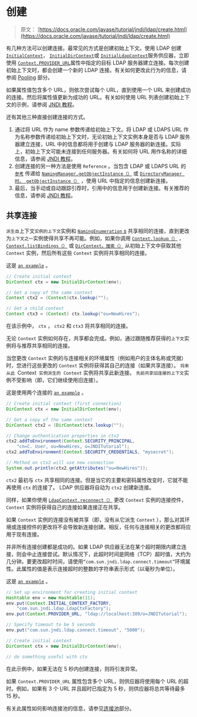 # 创建

> 原文： [https://docs.oracle.com/javase/tutorial/jndi/ldap/create.html](https://docs.oracle.com/javase/tutorial/jndi/ldap/create.html)

有几种方法可以创建连接。最常见的方式是创建初始上下文。使用 LDAP 创建 [`InitialContext`](https://docs.oracle.com/javase/8/docs/api/javax/naming/InitialContext.html)， [`InitialDirContext`](https://docs.oracle.com/javase/8/docs/api/javax/naming/directory/InitialDirContext.html)或 [`InitialLdapContext`](https://docs.oracle.com/javase/8/docs/api/javax/naming/ldap/InitialLdapContext.html)服务供应器，立即使用 [`Context.PROVIDER_URL`](https://docs.oracle.com/javase/8/docs/api/javax/naming/Context.html#PROVIDER_URL)属性中指定的目标 LDAP 服务器建立连接。每次创建初始上下文时，都会创建一个新的 LDAP 连接。有关如何更改此行为的信息，请参阅 [Pooling](pool.html) 部分。

如果属性值包含多个 URL，则依次尝试每个 URL，直到使用一个 URL 来创建成功的连接。然后将属性值更新为成功的 URL。有关如何使用 URL 列表创建初始上下文的示例，请参阅 [JNDI 教程](https://docs.oracle.com/javase/jndi/tutorial/ldap/misc/url.html#MULTI)。

还有其他三种直接创建连接的方式。

1.  通过将 URL 作为 name 参数传递给初始上下文。将 LDAP 或 LDAPS URL 作为名称参数传递给初始上下文时，无论初始上下文实例本身是否与 LDAP 服务器建立连接，URL 中的信息都将用于创建与 LDAP 服务器的新连接。实际上，初始上下文可能未连接到任何服务器。有关如何将 URL 用作名称的详细信息，请参阅 [JNDI 教程](https://docs.oracle.com/javase/jndi/tutorial/beyond/url/initctx.html)。
2.  创建连接的另一种方法是使用 `Reference` 。当包含 LDAP 或 LDAPS URL 的 [`参考`](https://docs.oracle.com/javase/8/docs/api/javax/naming/Reference.html) 传递给 [`NamingManager.getObjectInstance（）`](https://docs.oracle.com/javase/8/docs/api/javax/naming/spi/NamingManager.html#getObjectInstance-java.lang.Object-javax.naming.Name-javax.naming.Context-java.util.Hashtable-) 或 [`DirectoryManager 时。 getObjectInstance（）`](https://docs.oracle.com/javase/8/docs/api/javax/naming/spi/DirectoryManager.html#getObjectInstance-java.lang.Object-javax.naming.Name-javax.naming.Context-java.util.Hashtable-javax.naming.directory.Attributes-) ，使用 URL 中指定的信息创建新连接。
3.  最后，当手动或自动跟踪引荐时，引用中的信息用于创建新连接。有关推荐的信息，请参阅 [JNDI 教程](https://docs.oracle.com/javase/jndi/tutorial/ldap/referral/index.html)。

## 共享连接

`派生自`上下文`实例的上下文`实例和 [`NamingEnumeration` s](https://docs.oracle.com/javase/8/docs/api/javax/naming/NamingEnumeration.html) 共享相同的连接，直到更改为`上下文之一`实例使得共享不再可能。例如，如果你调用 [`Context.lookup（）`](https://docs.oracle.com/javase/8/docs/api/javax/naming/Context.html#lookup-javax.naming.Name-) ， [`Context.listBindings（）`](https://docs.oracle.com/javase/8/docs/api/javax/naming/Context.html#listBindings-javax.naming.Name-) 或 [`DirContext。搜索（）`](https://docs.oracle.com/javase/8/docs/api/javax/naming/directory/DirContext.html#search-javax.naming.Name-java.lang.String-javax.naming.directory.SearchControls-) 从初始上下文中获取其他 `Context` 实例，然后所有这些 `Context` 实例将共享相同的连接。

这是 [`an example`](examples/Shared.java) 。

```java
// Create initial context
DirContext ctx = new InitialDirContext(env);

// Get a copy of the same context
Context ctx2 = (Context)ctx.lookup("");

// Get a child context
Context ctx3 = (Context) ctx.lookup("ou=NewHires");

```

在该示例中， `ctx` ， `ctx2` 和 `ctx3` 将共享相同的连接。

无论 `Context` 实例如何存在，共享都会完成。例如，通过跟随推荐获得的`上下文`实例将与推荐共享相同的连接。

当您更改 `Context` 实例的与连接相关的环境属性（例如用户的主体名称或凭据）时，您进行这些更改的 `Context` 实例将获得其自己的连接（如果共享连接）。 `将来从此 `Context` 实例派生的 Context` 实例将共享此新连接。 `先前共享旧连接的上下文`实例不受影响（即，它们继续使用旧连接）。

这是使用两个连接的 [`an example`](examples/NewConn.java) 。

```java
// Create initial context (first connection)
DirContext ctx = new InitialDirContext(env);

// Get a copy of the same context
DirContext ctx2 = (DirContext)ctx.lookup("");

// Change authentication properties in ctx2
ctx2.addToEnvironment(Context.SECURITY_PRINCIPAL, 
    "cn=C. User, ou=NewHires, o=JNDITutorial");
ctx2.addToEnvironment(Context.SECURITY_CREDENTIALS, "mysecret");

// Method on ctx2 will use new connection
System.out.println(ctx2.getAttributes("ou=NewHires"));

```

`ctx2` 最初与 `ctx` 共享相同的连接。但是当它的主要和密码属性改变时，它就不能再使用 `ctx` 的连接了。 LDAP 供应器将自动为 `ctx2` 创建新连接。

同样，如果你使用 [`LdapContext.reconnect（）`](https://docs.oracle.com/javase/8/docs/api/javax/naming/ldap/LdapContext.html#reconnect-javax.naming.ldap.Control:A-) 更改 `Context` 实例的连接控件， `Context` 实例将获得自己的连接如果连接正在共享。

如果 `Context` 实例的连接没有被共享（即，没有从它派生 `Context` ），那么对其环境或连接控件的更改将不会导致新连接创建。相反，任何与连接相关的更改都将应用于现有连接。

并非所有连接创建都是成功的。如果 LDAP 供应器无法在某个超时期限内建立连接，则会中止连接尝试。默认情况下，此超时时间是网络（TCP）超时值，大约为几分钟。要更改超时时间，请使用`“com.sun.jndi.ldap.connect.timeout”`环境属性。此属性的值是表示连接超时的整数的字符串表示形式（以毫秒为单位）。

这是 [`an example`](examples/Timeout.java) 。

```java
// Set up environment for creating initial context
Hashtable env = new Hashtable(11);
env.put(Context.INITIAL_CONTEXT_FACTORY, 
    "com.sun.jndi.ldap.LdapCtxFactory");
env.put(Context.PROVIDER_URL, "ldap://localhost:389/o=JNDITutorial");

// Specify timeout to be 5 seconds
env.put("com.sun.jndi.ldap.connect.timeout", "5000");

// Create initial context
DirContext ctx = new InitialDirContext(env);

// do something useful with ctx

```

在此示例中，如果无法在 5 秒内创建连接，则将引发异常。

如果 `Context.PROVIDER_URL` 属性包含多个 URL，则供应器将使用每个 URL 的超时。例如，如果有 3 个 URL 并且超时已指定为 5 秒，则供应器将总共等待最多 15 秒。

有关此属性如何影响连接池的信息，请参见[连接池](pool.html#TIMEOUT)部分。